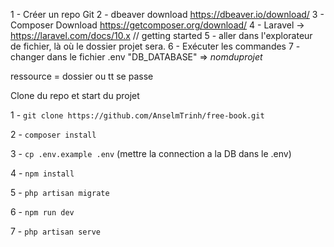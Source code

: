 1 - Créer un repo Git 
2 - dbeaver download https://dbeaver.io/download/
3 - Composer Download https://getcomposer.org/download/
4 - Laravel -> https://laravel.com/docs/10.x   // getting started
5 - aller dans l'explorateur de fichier, là où
le dossier projet sera.
6 - Exécuter les commandes
7 - changer dans le fichier .env "DB_DATABASE" => *nomduprojet*


ressource = dossier ou tt se passe

Clone du repo et start du projet

1 - `git clone https://github.com/AnselmTrinh/free-book.git`

2 - `composer install`

3 - `cp .env.example .env` (mettre la connection a la DB dans le .env)

4 - `npm install`

5 - `php artisan migrate`

6 - `npm run dev`

7 - `php artisan serve`